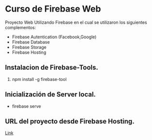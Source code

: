 # Curso de Firebase Web
Proyecto Web Utilizando Firebase en el cual se utilizaron los siguientes complementos:

* Firebase Autentication (Facebook,Google)
* Firebase Database
* Firebase Storage
* Firebase Hosting

## Instalacion de Firebase-Tools.
1. npm install -g firebase-tool

## Inicialización de Server local.
* firebase serve

## URL del proyecto desde Firebase Hosting.
[Link](https://platzi-inve.firebaseapp.com/)
